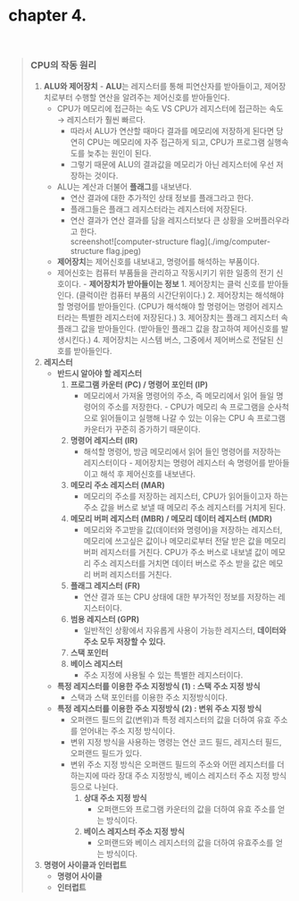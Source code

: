 # chapter 4.

<br>

> ### **CPU의 작동 원리**
> 
> 1. **ALU와 제어장치** 
>			- **ALU**는 레지스터를 통해 피연산자를 받아들이고, 제어장치로부터 수행할 연산을 알려주는 제어신호를 받아들인다. 
>     - CPU가 메모리에 접근하는 속도 VS CPU가 레지스터에 접근하는 속도 → 레지스터가 훨씬 빠르다. 
> 		- 따라서 ALU가 연산할 때마다 결과를 메모리에 저장하게 된다면 당연히 CPU는 메모리에 자주 접근하게 되고, CPU가 프로그램 실행속도를 늦추는 원인이 된다.
> 		- 그렇기 때문에 ALU의 결과값을 메모리가 아닌 레지스터에 우선 저장하는 것이다.
>     - ALU는 계산과 더불어 **플래그**를 내보낸다. 
> 		- 연산 결과에 대한 추가적인 상태 정보를 플래그라고 한다. 
> 		- 플래그들은 플래그 레지스터라는 레지스터에 저장된다. 
> 		- 연산 결과가 연산 결과를 담을 레지스터보다 큰 상황을 오버플러우라고 한다. <br>
> 		screenshot![computer-structure flag](./img/computer-structure flag.jpeg) <br>
>     - **제어장치**는 제어신호를 내보내고, 명령어를 해석하는 부품이다. 
>     - 제어신호는 컴퓨터 부품들을 관리하고 작동시키기 위한 일종의 전기 신호이다. 
> 		    - **제어장치가 받아들이는 정보**
> 		    1. 제어장치는 클럭 신호를 받아들인다. (클럭이란 컴퓨터 부품의 시간단위이다.)
> 		    2. 제어장치는 해석해야 할 명령어를 받아들인다. (CPU가 해석해야 할 명령어는 명령어 레지스터라는 특별한 레지스터에 저장된다.)
> 		    3. 제어장치는 플래그 레지스터 속 플래그 값을 받아들인다. (받아들인 플래그 값을 참고하여 제어신호를 발생시킨다.)
> 		    4. 제어장치는 시스템 버스, 그중에서 제어버스로 전달된 신호를 받아들인다. 
> 2. **레지스터**
>     - **반드시 알아야 할 레지스터**
>         1. **프로그램 카운터 (PC) / 명령어 포인터 (IP)**
>             - 메모리에서 가져올 명령어의 주소, 즉 메모리에서 읽어 들일 명령어의 주소를 저장한다.
> 						- CPU가 메모리 속 프로그램을 순사척으로 읽어들이고 실행해 나갈 수 있는 이유는 CPU 속 프로그램 카운터가 꾸준히 증가하기 때문이다.
>         2. **명령어 레지스터 (IR)**
>             - 해석할 명령어, 방금 메모리에서 읽어 들인 명령어를 저장하는 레지스터이다
> 						- 제어장치는 명령어 레지스터 속 명령어를 받아들이고 해석 후 제어신호를 내보낸다. 
>         3. **메모리 주소 레지스터 (MAR)**
>             - 메모리의 주소를 저장하는 레지스터, CPU가 읽어들이고자 하는 주소 값을 버스로 보낼 때 메모리 주소 레지스터를 거치게 된다.
>         4. **메모리 버퍼 레지스터 (MBR) / 메모리 데이터 레지스터 (MDR)**
>             - 메모리와 주고받을 값(데이터와 명령어)을 저장하는 레지스터, 메모리에 쓰고싶은 값이나 메모리로부터 전달 받은 값을 메모리 버퍼 레지스터를 거친다. 
>                 CPU가 주소 버스로 내보낼 값이 메모리 주소 레지스터를 거치면 데이터 버스로 주소 받을 값은 메모리 버퍼 레지스터를 거친다.    
>         5. **플래그 레지스터 (FR)**
>             - 연산 결과 또는 CPU 상태에 대한 부가적인 정보를 저장하는 레지스터이다.
>         6. **범용 레지스터 (GPR)**
>             - 일반적인 상황에서 자유롭게 사용이 가능한 레지스터, **데이터와 주소 모두 저장할 수 있다.**
>         7. **스택 포인터**
>         8. **베이스 레지스터**
>             - 주소 지정에 사용될 수 있는 특별한 레지스터이다.
>     - **특정 레지스터를 이용한 주소 지정방식 (1) : 스택 주소 지정 방식**
>         - 스택과 스택 포인터를 이용한 주소 지정방식이다.
>     - **특정 레지스터를 이용한 주소 지정방식 (2) : 변위 주소 지정 방식**
>         - 오퍼랜드 필드의 값(변위)과 특정 레지스터의 값을 더하여 유효 주소를 얻어내는 주소 지정 방식이다.
>         - 변위 지정 방식을 사용하는 명령는 연산 코드 필드, 레지스터 필드, 오퍼랜드 필드가 있다.
>         - 변위 주소 지정 방식은 오퍼랜드 필드의 주소와 어떤 레지스터를 더하는지에 따라 장대 주소 지정방식, 베이스 레지스터 주소 지정 방식 등으로 나뉜다.
>             1. **상대 주소 지정 방식** 
>                 - 오퍼랜드와 프로그램 카운터의 값을 더하여 유효 주소를 얻는 방식이다.
>             2. **베이스 레지스터 주소 지정 방식**
>                 - 오퍼랜드와 베이스 레지스터의 값을 더하여 유효주소를 얻는 방식이다.
> 3. **명령어 사이클과 인터럽트**
>     - **명령어 사이클**
>     - **인터럽트**